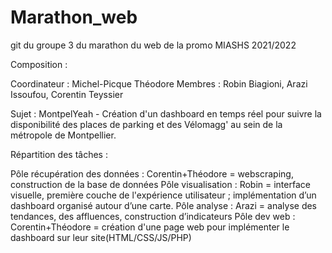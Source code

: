 # Marathon_web
git du groupe 3 du marathon du web de la promo MIASHS 2021/2022

Composition :

Coordinateur : Michel-Picque Théodore
Membres : Robin Biagioni, Arazi Issoufou, Corentin Teyssier
 
Sujet : MontpelYeah - Création d'un dashboard en temps réel pour suivre la disponibilité des places de parking et des Vélomagg' au sein de la métropole de Montpellier.

Répartition des tâches :

  Pôle récupération des données : Corentin+Théodore = webscraping, construction de la base de données 
  Pôle visualisation : Robin = interface visuelle, première couche de l'expérience utilisateur ; implémentation d’un dashboard organisé autour d’une carte.
  Pôle analyse : Arazi = analyse des tendances, des affluences, construction d’indicateurs
  Pôle dev web : Corentin+Théodore = création d'une page web pour implémenter le dashboard sur leur site(HTML/CSS/JS/PHP)
